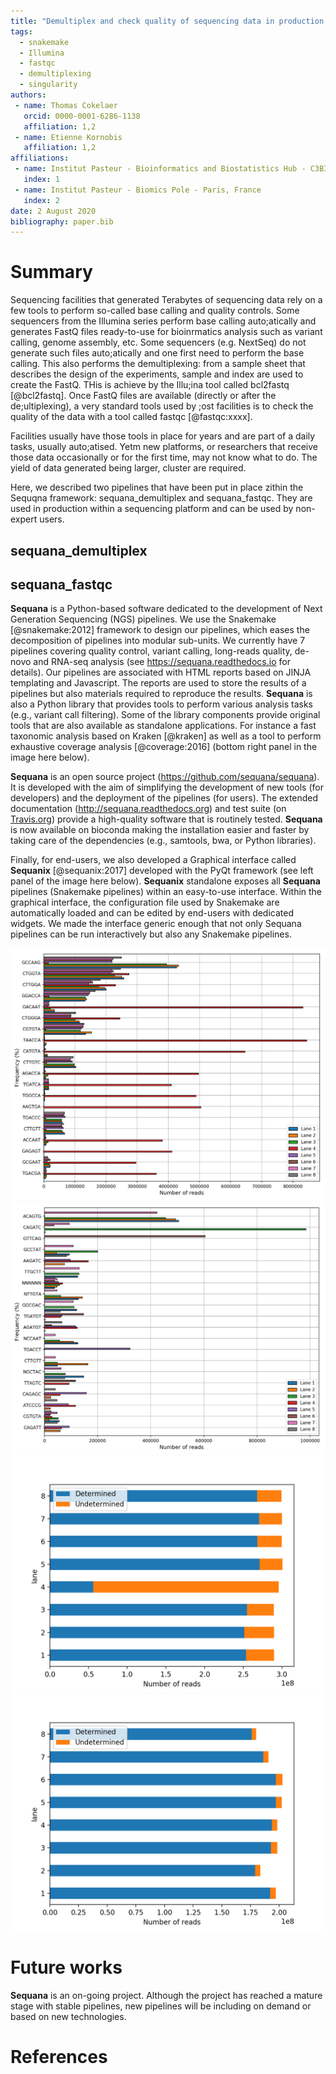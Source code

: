 ```yaml
---
title: "Demultiplex and check quality of sequencing data in production using Sequana NGS pipelines"
tags:
  - snakemake
  - Illumina
  - fastqc
  - demultiplexing
  - singularity
authors:
 - name: Thomas Cokelaer
   orcid: 0000-0001-6286-1138
   affiliation: 1,2
 - name: Etienne Kornobis
   affiliation: 1,2
affiliations:
 - name: Institut Pasteur - Bioinformatics and Biostatistics Hub - C3BI, USR 3756 IP CNRS - Paris, France
   index: 1
 - name: Institut Pasteur - Biomics Pole - Paris, France
   index: 2
date: 2 August 2020
bibliography: paper.bib
---
```


# Summary

Sequencing facilities that generated Terabytes of sequencing data rely on a few tools to perform so-called base calling and quality controls. Some sequencers from the Illumina series perform base calling auto;atically and generates FastQ files ready-to-use for bioinrmatics analysis such as variant calling, genome assembly, etc. Some sequencers (e.g. NextSeq) do not generate such files auto;atically and one first need to perform the base calling. This also performs the demultiplexing: from a sample sheet that describes the design of the experiments, sample and index are used to create the FastQ. THis is achieve by the Illu;ina tool called bcl2fastq [@bcl2fastq]. Once FastQ files are available (directly or after the de;ultiplexing), a very standard tools used by ;ost facilities is to check the quality of the data with a tool called fastqc [@fastqc:xxxx]. 

Facilities usually have those tools in place for years and are part of a daily tasks, usually auto;atised. Yetm new platforms, or researchers that receive those data occasionally or for the first time, may not know what to do. The yield of data generated being larger, cluster are required. 

Here, we described two pipelines that have been put in place zithin the Sequqna framework: sequana_demultiplex and sequana_fastqc. They are used in production within a sequencing platform and can be used by non-expert users. 

## sequana_demultiplex

## sequana_fastqc

**Sequana** is a Python-based software dedicated to the development of Next Generation Sequencing (NGS) pipelines.
We use the Snakemake [@snakemake:2012] framework to design our pipelines, which eases the decomposition of pipelines into modular sub-units. We currently have 7 pipelines covering quality control, variant calling, long-reads quality, de-novo and RNA-seq analysis (see https://sequana.readthedocs.io for details). Our pipelines are associated with HTML reports based on JINJA templating and Javascript. The reports are used to store the results of a pipelines but also materials required to reproduce the results. **Sequana** is also a Python library that provides tools to perform various analysis tasks (e.g., variant call filtering). Some of the library components provide original tools that are also available as standalone applications. For instance a fast taxonomic analysis based on Kraken [@kraken] as well as a tool to perform exhaustive coverage analysis [@coverage:2016] (bottom right panel in the image here below).

**Sequana** is an open source project (https://github.com/sequana/sequana). It is developed with the aim
of simplifying the development of new tools (for developers) and the deployment of the pipelines (for users).
The extended documentation (http://sequana.readthedocs.org) and test suite (on [Travis.org](http://travis-ci.org)) provide a high-quality
software that is routinely tested. **Sequana** is now available on bioconda making the installation easier and faster by taking care of the dependencies (e.g., samtools, bwa, or Python libraries).

Finally, for end-users, we also developed a Graphical interface called **Sequanix** [@sequanix:2017] developed with the PyQt framework (see left panel of the image here below). **Sequanix** standalone exposes all **Sequana** pipelines (Snakemake pipelines) within an easy-to-use interface. Within the graphical interface, the configuration file used by Snakemake are automatically loaded and can be edited by end-users with dedicated widgets. We made the interface generic enough that not only Sequana pipelines can be run interactively but also any Snakemake pipelines.



![](barcodes_hiseq_bad_lane.png)
![](barcodes_hiseq_good.png)
![](summary_hiseq_bad_lane.png)
![](summary_hiseq_good.png)


# Future works

**Sequana** is an on-going project. Although the project has reached a mature stage with stable pipelines, new pipelines will be including on demand or based on new technologies.

# References
